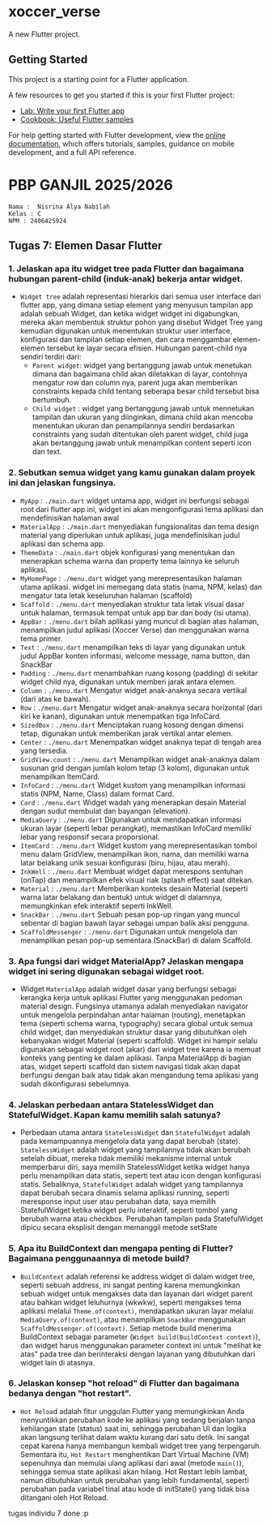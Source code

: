 # xoccer_verse

A new Flutter project.

## Getting Started

This project is a starting point for a Flutter application.

A few resources to get you started if this is your first Flutter project:

- [Lab: Write your first Flutter app](https://docs.flutter.dev/get-started/codelab)
- [Cookbook: Useful Flutter samples](https://docs.flutter.dev/cookbook)

For help getting started with Flutter development, view the
[online documentation](https://docs.flutter.dev/), which offers tutorials,
samples, guidance on mobile development, and a full API reference.

# PBP GANJIL 2025/2026

```
Nama :  Nisrina Alya Nabilah
Kelas : C
NPM : 2406425924
```

## Tugas 7: Elemen Dasar Flutter

### 1. Jelaskan apa itu widget tree pada Flutter dan bagaimana hubungan parent-child (induk-anak) bekerja antar widget.
- `Widget tree` adalah representasi hierarkis dari semua user interface dari flutter app, yang dimana setiap element yang menyusun tampilan app adalah sebuah Widget, dan ketika widget widget ini digabungkan, mereka akan membentuk struktur pohon yang disebut Widget Tree yang kemudian digunakan untuk menentukan struktur user interface, konfigurasi dan tampilan setiap elemen, dan cara menggambar elemen-elemen tersebut ke layar secara efisien. Hubungan parent-child nya sendiri terdiri dari:
    - `Parent widget`: widget yang bertanggung jawab untuk menetukan dimana dan bagaimana child akan diletakkan di layar, contohnya mengatur row dan column nya, parent juga akan memberikan constraints kepada child tentang seberapa besar child tersebut bisa bertumbuh.
    - `Child widget` : widget yang bertanggung jawab untuk mennetukan tampilan dan ukuran yang diinginkan, dimana child akan mencoba menentukan ukuran dan penampilannya sendiri berdasarkan constraints yang sudah ditentukan oleh parent widget, child juga akan bertanggung jawab untuk menampilkan content seperti icon dan text.

### 2. Sebutkan semua widget yang kamu gunakan dalam proyek ini dan jelaskan fungsinya.
- `MyApp` : `./main.dart`
    widget untama app, widget ini berfungsi sebagai root dari flutter app ini, widget ini akan mengonfigurasi tema aplikasi dan mendefinisikan halaman awal
- `MaterialApp` : `./main.dart`
    menyediakan fungsionalitas dan tema design material yang diperlukan untuk aplikasi, juga mendefinisikan judul aplikasi dan schema app.
- `ThemeData` : `./main.dart`
    objek konfigurasi yang menentukan dan menerapkan schema warna dan property tema lainnya ke seluruh aplikasi.
- `MyHomePage` : `./menu.dart`
    widget yang merepresentasikan halaman utama aplikasi. widget ini memegang data statis (nama, NPM, kelas) dan mengatur tata letak keseluruhan halaman (scaffold)
- `Scaffold` : `./menu.dart`
    menyediakan struktur tata letak visual dasar untuk halaman, termasuk tempat untuk app bar dan body (isi utama).
- `AppBar` : `./menu.dart`
    bilah aplikasi yang muncul di bagian atas halaman, menampilkan judul aplikasi (Xoccer Verse) dan menggunakan warna tema primer.
- `Text` : `./menu.dart`
    menampilkan teks di layar yang digunakan untuk judul AppBar konten informasi, welcome message, nama button, dan SnackBar
- `Padding` : `./menu.dart`
    menambahkan ruang kosong (padding) di sekitar widget child nya, digunakan untuk memberi jarak antara elemen.
- `Column` : `./menu.dart`
    Mengatur widget anak-anaknya secara vertikal (dari atas ke bawah).
- `Row` : `./menu.dart`
    Mengatur widget anak-anaknya secara horizontal (dari kiri ke kanan), digunakan untuk menempatkan tiga InfoCard.
- `SizedBox` : `./menu.dart`
    Menciptakan ruang kosong dengan dimensi tetap, digunakan untuk memberikan jarak vertikal antar elemen.
- `Center` : `./menu.dart`
    Menempatkan widget anaknya tepat di tengah area yang tersedia.
- `GridView.count` : `./menu.dart`
    Menampilkan widget anak-anaknya dalam susunan grid dengan jumlah kolom tetap (3 kolom), digunakan untuk menampilkan ItemCard.
- `InfoCard` : `./menu.dart`
    Widget kustom yang menampilkan informasi statis (NPM, Name, Class) dalam format Card.
- `Card` : `./menu.dart`
    Widget wadah yang menerapkan desain Material dengan sudut membulat dan bayangan (elevation).
- `MediaQuery` : `./menu.dart`
    Digunakan untuk mendapatkan informasi ukuran layar (seperti lebar perangkat), memastikan InfoCard memiliki lebar yang responsif secara proporsional.
- `ItemCard` : `./menu.dart`
    Widget kustom yang merepresentasikan tombol menu dalam GridView, menampilkan ikon, nama, dan memiliki warna latar belakang unik sesuai konfigurasi (biru, hijau, atau merah).
- `InkWell` : `./menu.dart`
    Membuat widget dapat merespons sentuhan (onTap) dan menampilkan efek visual riak (splash effect) saat ditekan.
- `Material` : `./menu.dart`
    Memberikan konteks desain Material (seperti warna latar belakang dan bentuk) untuk widget di dalamnya, memungkinkan efek interaktif seperti InkWell.
- `SnackBar` : `./menu.dart`
    Sebuah pesan pop-up ringan yang muncul sebentar di bagian bawah layar sebagai umpan balik aksi pengguna.
- `ScaffoldMessenger` : `./menu.dart`
    Digunakan untuk mengelola dan menampilkan pesan pop-up sementara (SnackBar) di dalam Scaffold.

### 3. Apa fungsi dari widget MaterialApp? Jelaskan mengapa widget ini sering digunakan sebagai widget root.
- Widget `MaterialApp` adalah widget dasar yang berfungsi sebagai kerangka kerja untuk aplikasi Flutter yang menggunakan pedoman material design. Fungsinya utamanya adalah menyediakan navigator untuk mengelola perpindahan antar halaman (routing), menetapkan tema (seperti schema warna, typography) secara global untuk semua child widget, dan menyediakan struktur dasar yang dibutuhkan oleh kebanyakan widget Material (seperti scaffold). Widget ini hampir selalu digunakan sebagai widget root (akar) dari widget tree karena ia memuat konteks yang penting ke dalam aplikasi. Tanpa MaterialApp di bagian atas, widget seperti scaffold dan sistem navigasi tidak akan dapat berfungsi dengan baik atau tidak akan mengandung tema aplikasi yang sudah dikonfigurasi sebelumnya.

### 4. Jelaskan perbedaan antara StatelessWidget dan StatefulWidget. Kapan kamu memilih salah satunya?
- Perbedaan utama antara `StatelessWidget` dan `StatefulWidget` adalah pada kemampuannya mengelola data yang dapat berubah (state). `StatelessWidget` adalah widget yang tampilannya tidak akan berubah setelah dibuat, mereka tidak memiliki mekanisme internal untuk memperbarui diri, saya memilih StatelessWidget ketika widget hanya perlu menampilkan data statis, seperti text atau icon dengan konfigurasi statis. Sebaliknya, `StatefulWidget` adalah widget yang tampilannya dapat berubah secara dinamis selama aplikasi running, seperti meresponse input user atau perubahan data, saya memilih StatefulWidget ketika widget perlu interaktif, seperti tombol yang berubah warna atau checkbox. Perubahan tampilan pada StatefulWidget dipicu secara eksplisit dengan memanggil metode setState

### 5. Apa itu BuildContext dan mengapa penting di Flutter? Bagaimana penggunaannya di metode build?
- `BuildContext` adalah referensi ke address widget di dalam widget tree, seperti sebuah address, ini sangat penting karena memungkinkan sebuah widget untuk mengakses data dan layanan dari widget parent atau bahkan widget leluhurnya (wkwkw), seperti mengakses tema aplikasi melalui `Theme.of(context)`, mendapatkan ukuran layar melalui `MediaQuery.of(context)`, atau menampilkan `SnackBar` menggunakan `ScaffoldMessenger.of(context)`. Setiap metode build menerima BuildContext sebagai parameter (`Widget build(BuildContext context)`), dan widget harus menggunakan parameter context ini untuk "melihat ke atas" pada tree dan berinteraksi dengan layanan yang dibutuhkan dari widget lain di atasnya.

### 6. Jelaskan konsep "hot reload" di Flutter dan bagaimana bedanya dengan "hot restart".
- `Hot Reloa`d adalah fitur unggulan Flutter yang memungkinkan Anda menyuntikkan perubahan kode ke aplikasi yang sedang berjalan tanpa kehilangan state (status) saat ini, sehingga perubahan UI dan logika akan langsung terlihat dalam waktu kurang dari satu detik. Ini sangat cepat karena hanya membangun kembali widget tree yang terpengaruh. Sementara itu, `Hot Restart` menghentikan Dart Virtual Machine (VM) sepenuhnya dan memulai ulang aplikasi dari awal (metode `main()`), sehingga semua state aplikasi akan hilang. Hot Restart lebih lambat, namun dibutuhkan untuk perubahan yang lebih fundamental, seperti perubahan pada variabel tinal atau kode di initState() yang tidak bisa ditangani oleh Hot Reload.

tugas individu 7 done :p
